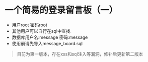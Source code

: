 # 一个简易的登录留言板（一）
* 用户root 密码root
* 其他用户可以自行在sql中查找
* 数据库用户名:message 密码:message
* 使用前请先导入message_board.sql
> 目前为第一版本，存在xss和sql注入等漏洞，修补后更新第二版本